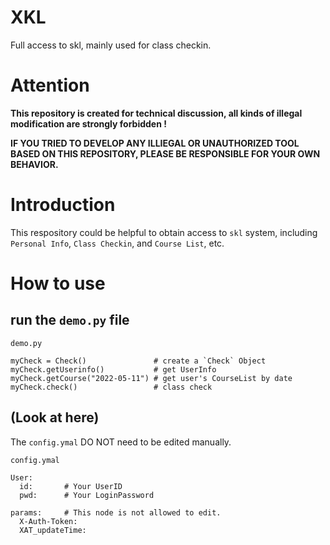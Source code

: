 # XKL
Full access to skl, mainly used for class checkin.

# Attention
**This repository is created for technical discussion, all kinds of illegal modification are strongly forbidden !**

**IF YOU TRIED TO DEVELOP ANY ILLIEGAL OR UNAUTHORIZED TOOL BASED ON THIS REPOSITORY, PLEASE BE RESPONSIBLE FOR YOUR OWN BEHAVIOR.**

# Introduction
This respository could be helpful to obtain access to `skl` system, including `Personal Info`, `Class Checkin`, and `Course List`, etc.

# How to use

## run the `demo.py` file

`demo.py`
```
myCheck = Check()               # create a `Check` Object
myCheck.getUserinfo()           # get UserInfo
myCheck.getCourse("2022-05-11") # get user's CourseList by date
myCheck.check()                 # class check
```

## (Look at here)

The `config.ymal` DO NOT need to be edited manually.

`config.ymal`
```
User:
  id:       # Your UserID
  pwd:      # Your LoginPassword

params:     # This node is not allowed to edit.
  X-Auth-Token: 
  XAT_updateTime:
```


